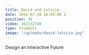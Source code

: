 ```yaml
---
title: David and Leticia
date: 2016-07-20 16:05:00 Z
position: 30
video: 162132740
type: Students
image: "/uploads/david-leticia.jpg"
---
```


Design an Interactive Future
